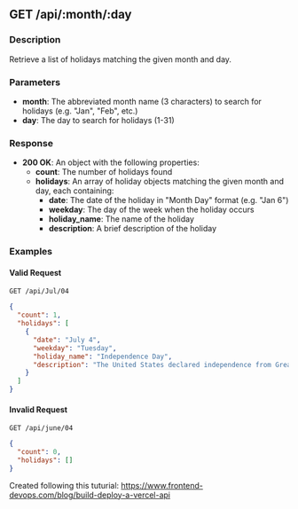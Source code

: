## GET /api/:month/:day

### Description

Retrieve a list of holidays matching the given month and day.

### Parameters

- **month**: The abbreviated month name (3 characters) to search for holidays (e.g. "Jan", "Feb", etc.)
- **day**: The day to search for holidays (1-31)

### Response

- **200 OK**: An object with the following properties:
  - **count**: The number of holidays found
  - **holidays**: An array of holiday objects matching the given month and day, each containing:
    - **date**: The date of the holiday in "Month Day" format (e.g. "Jan 6")
    - **weekday**: The day of the week when the holiday occurs
    - **holiday_name**: The name of the holiday
    - **description**: A brief description of the holiday

### Examples

#### Valid Request

`GET /api/Jul/04`

```json
{
  "count": 1,
  "holidays": [
    {
      "date": "July 4",
      "weekday": "Tuesday",
      "holiday_name": "Independence Day",
      "description": "The United States declared independence from Great Britain in 1776."
    }
  ]
}
```

#### Invalid Request

`GET /api/june/04`

```json
{
  "count": 0,
  "holidays": []
}
```

Created following this tuturial: https://www.frontend-devops.com/blog/build-deploy-a-vercel-api
